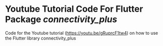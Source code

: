 # Youtube Tutorial Code For Flutter Package *connectivity_plus*
Code for the Youtube tutorial (https://youtu.be/gRuprcF1tw4) on how to use the Flutter library connectivity_plus

